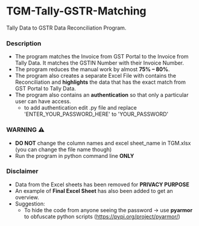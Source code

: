# TGM-Tally-GSTR-Matching
Tally Data to GSTR Data Reconciliation Program.

### Description
* The program matches the Invoice from GST Portal to the Invoice from
Tally Data. It matches the GSTIN Number with their Invoice Number.
* The program reduces the manual work by almost **75% – 80%**.
* The program also creates a separate Excel File with contains the Reconciliation and **highlights** the data that has the exact match from GST Portal to Tally Data.
* The program also contains an **authentication** so that only a particular user can have access.
  * to add authentication edit .py file and replace 'ENTER_YOUR_PASSWORD_HERE' to 'YOUR_PASSWORD'


### WARNING ⚠
* **DO NOT** change the column names and excel sheet_name in TGM.xlsx (you can change the file name though)
* Run the program in python command line **ONLY**

### Disclaimer
* Data from the Excel sheets has been removed for **PRIVACY PURPOSE**
* An example of **Final Excel Sheet** has also been added to get an overview.
* Suggestion:
  * To hide the code from anyone seeing the password -> use **pyarmor** to obfuscate python scripts (https://pypi.org/project/pyarmor/)
